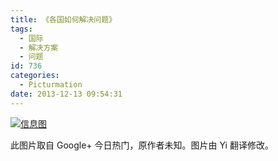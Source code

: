 ```yaml
---
title: 《各国如何解决问题》
tags:
  - 国际
  - 解决方案
  - 问题
id: 736
categories:
  - Picturmation
date: 2013-12-13 09:54:31
---
```


[![信息图](/uploads/2013/12/Problem-Solving.jpg)](/uploads/2013/12/Problem-Solving.jpg)

此图片取自 Google+ 今日热门，原作者未知。图片由 Yi 翻译修改。